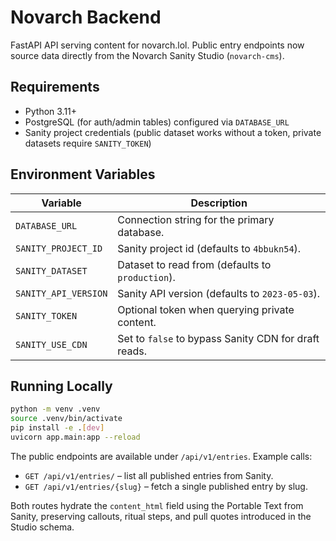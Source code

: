 # Novarch Backend

FastAPI API serving content for novarch.lol. Public entry endpoints now source data directly from the Novarch Sanity Studio (`novarch-cms`).

## Requirements

- Python 3.11+
- PostgreSQL (for auth/admin tables) configured via `DATABASE_URL`
- Sanity project credentials (public dataset works without a token, private datasets require `SANITY_TOKEN`)

## Environment Variables

| Variable | Description |
| --- | --- |
| `DATABASE_URL` | Connection string for the primary database. |
| `SANITY_PROJECT_ID` | Sanity project id (defaults to `4bbukn54`). |
| `SANITY_DATASET` | Dataset to read from (defaults to `production`). |
| `SANITY_API_VERSION` | Sanity API version (defaults to `2023-05-03`). |
| `SANITY_TOKEN` | Optional token when querying private content. |
| `SANITY_USE_CDN` | Set to `false` to bypass Sanity CDN for draft reads. |

## Running Locally

```bash
python -m venv .venv
source .venv/bin/activate
pip install -e .[dev]
uvicorn app.main:app --reload
```

The public endpoints are available under `/api/v1/entries`. Example calls:

- `GET /api/v1/entries/` – list all published entries from Sanity.
- `GET /api/v1/entries/{slug}` – fetch a single published entry by slug.

Both routes hydrate the `content_html` field using the Portable Text from Sanity, preserving callouts, ritual steps, and pull quotes introduced in the Studio schema.
